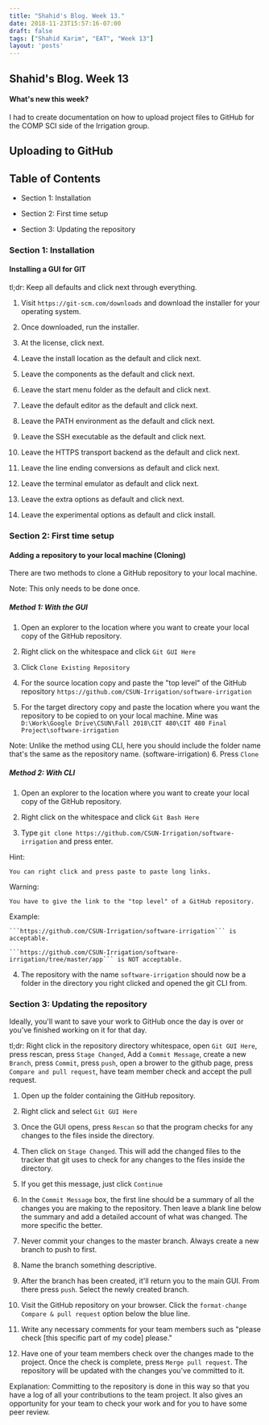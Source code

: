 ```yaml
---
title: "Shahid's Blog. Week 13."
date: 2018-11-23T15:57:16-07:00
draft: false
tags: ["Shahid Karim", "EAT", "Week 13"]
layout: 'posts'
---
```


## Shahid's Blog. Week 13
#### What's new this week?
I had to create documentation on how to upload project files to GitHub for the COMP SCI side of the Irrigation group.

## Uploading to GitHub

## Table of Contents
- Section 1: Installation

- Section 2: First time setup

- Section 3: Updating the repository

### Section 1: Installation

#### Installing a GUI for GIT

tl;dr: Keep all defaults and click next through everything.

1. Visit ```https://git-scm.com/downloads``` and download the installer for your operating system.
2. Once downloaded, run the installer.
3. At the license, click next.

4. Leave the install location as the default and click next.  

5. Leave the components as the default and click next.

6. Leave the start menu folder as the default and click next.

7. Leave the default editor as the default and click next.

8. Leave the PATH environment as the default and click next.

9. Leave the SSH executable as the default and click next.

10. Leave the HTTPS transport backend as the default and click next.

11. Leave the line ending conversions as default and click next.

12. Leave the terminal emulator as default and click next.

13. Leave the extra options as default and click next.

14. Leave the experimental options as default and click install.

### Section 2: First time setup

#### Adding a repository to your local machine (Cloning)

There are two methods to clone a GitHub repository to your local machine.

Note: This only needs to be done once.

##### Method 1: With the GUI

1. Open an explorer to the location where you want to create your local copy of the GitHub repository.

2. Right click on the whitespace and click ```Git GUI Here```

3. Click ```Clone Existing Repository```

4. For the source location copy and paste the "top level" of the GitHub repository ```https://github.com/CSUN-Irrigation/software-irrigation```
5. For the target directory copy and paste the location where you want the repository to be copied to on your local machine. Mine was ```D:\Work\Google Drive\CSUN\Fall 2018\CIT 480\CIT 480 Final Project\software-irrigation```

  Note: Unlike the method using CLI, here you should include the folder name that's the same as the repository name. (software-irrigation)
6. Press ```Clone```

##### Method 2: With CLI

1. Open an explorer to the location where you want to create your local copy of the GitHub repository.

2. Right click on the whitespace and click ```Git Bash Here```

3. Type ```git clone https://github.com/CSUN-Irrigation/software-irrigation``` and press enter.

  Hint:

  ```
  You can right click and press paste to paste long links.
  ```

  Warning:

  ```
  You have to give the link to the "top level" of a GitHub repository.
  ```

  Example:

  ```
  ```https://github.com/CSUN-Irrigation/software-irrigation``` is acceptable.

  ```https://github.com/CSUN-Irrigation/software-irrigation/tree/master/app``` is NOT acceptable.
  ```

4. The repository with the name ```software-irrigation``` should now be a folder in the directory you right clicked and opened the git CLI from.


### Section 3: Updating the repository
Ideally, you'll want to save your work to GitHub once the day is over or you've finished working on it for that day.

tl;dr: Right click in the repository directory whitespace, open ```Git GUI Here```, press rescan, press ```Stage Changed```, Add a ```Commit Message```, create a new ```Branch```, press ```Commit```, press ```push```, open a brower to the github page, press ```Compare and pull request```, have team member check and accept the pull request.   

1. Open up the folder containing the GitHub repository.

2. Right click and select ```Git GUI Here```


3. Once the GUI opens, press ```Rescan``` so that the program checks for any changes to the files inside the directory.

4. Then click on ```Stage Changed```. This will add the changed files to the tracker that git uses to check for any changes to the files inside the directory.

5. If you get this message, just click ```Continue```

6. In the ```Commit Message``` box, the first line should be a summary of all the changes you are making to the repository. Then leave a blank line below the summary and add a detailed account of what was changed. The more specific the better.

7. Never commit your changes to the master branch. Always create a new branch to push to first.

8. Name the branch something descriptive.

9. After the branch has been created, it'll return you to the main GUI. From there press ```push```. Select the newly created branch.

10. Visit the GitHub repository on your browser. Click the ```format-change Compare & pull request``` option below the blue line.

11. Write any necessary comments for your team members such as "please check [this specific part of my code] please."

12. Have one of your team members check over the changes made to the project. Once the check is complete, press ```Merge pull request```. The repository will be updated with the changes you've committed to it.

Explanation: Committing to the repository is done in this way so that you have a log of all your contributions to the team project. It also gives an opportunity for your team to check your work and for you to have some peer review.
